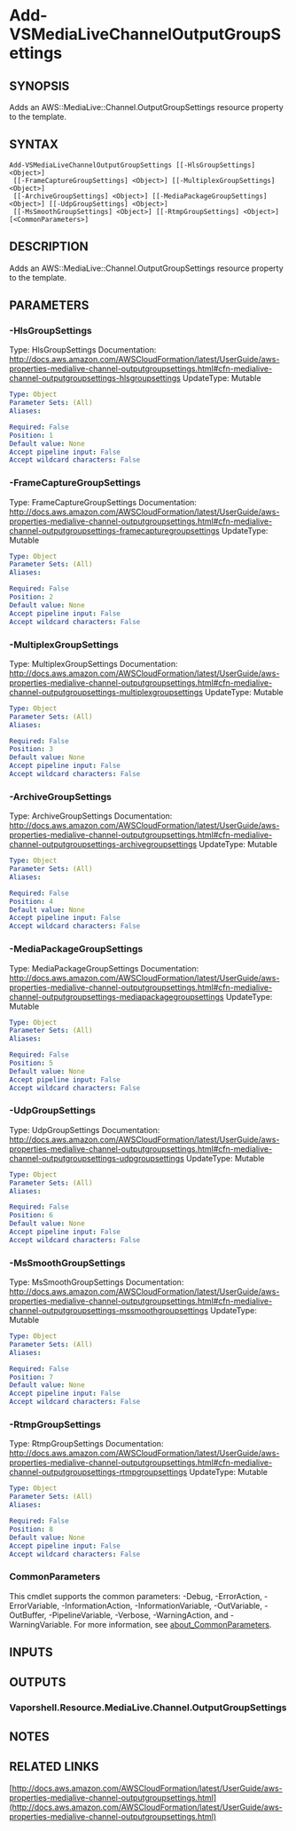 # Add-VSMediaLiveChannelOutputGroupSettings

## SYNOPSIS
Adds an AWS::MediaLive::Channel.OutputGroupSettings resource property to the template.

## SYNTAX

```
Add-VSMediaLiveChannelOutputGroupSettings [[-HlsGroupSettings] <Object>]
 [[-FrameCaptureGroupSettings] <Object>] [[-MultiplexGroupSettings] <Object>]
 [[-ArchiveGroupSettings] <Object>] [[-MediaPackageGroupSettings] <Object>] [[-UdpGroupSettings] <Object>]
 [[-MsSmoothGroupSettings] <Object>] [[-RtmpGroupSettings] <Object>] [<CommonParameters>]
```

## DESCRIPTION
Adds an AWS::MediaLive::Channel.OutputGroupSettings resource property to the template.

## PARAMETERS

### -HlsGroupSettings
Type: HlsGroupSettings
Documentation: http://docs.aws.amazon.com/AWSCloudFormation/latest/UserGuide/aws-properties-medialive-channel-outputgroupsettings.html#cfn-medialive-channel-outputgroupsettings-hlsgroupsettings
UpdateType: Mutable

```yaml
Type: Object
Parameter Sets: (All)
Aliases:

Required: False
Position: 1
Default value: None
Accept pipeline input: False
Accept wildcard characters: False
```

### -FrameCaptureGroupSettings
Type: FrameCaptureGroupSettings
Documentation: http://docs.aws.amazon.com/AWSCloudFormation/latest/UserGuide/aws-properties-medialive-channel-outputgroupsettings.html#cfn-medialive-channel-outputgroupsettings-framecapturegroupsettings
UpdateType: Mutable

```yaml
Type: Object
Parameter Sets: (All)
Aliases:

Required: False
Position: 2
Default value: None
Accept pipeline input: False
Accept wildcard characters: False
```

### -MultiplexGroupSettings
Type: MultiplexGroupSettings
Documentation: http://docs.aws.amazon.com/AWSCloudFormation/latest/UserGuide/aws-properties-medialive-channel-outputgroupsettings.html#cfn-medialive-channel-outputgroupsettings-multiplexgroupsettings
UpdateType: Mutable

```yaml
Type: Object
Parameter Sets: (All)
Aliases:

Required: False
Position: 3
Default value: None
Accept pipeline input: False
Accept wildcard characters: False
```

### -ArchiveGroupSettings
Type: ArchiveGroupSettings
Documentation: http://docs.aws.amazon.com/AWSCloudFormation/latest/UserGuide/aws-properties-medialive-channel-outputgroupsettings.html#cfn-medialive-channel-outputgroupsettings-archivegroupsettings
UpdateType: Mutable

```yaml
Type: Object
Parameter Sets: (All)
Aliases:

Required: False
Position: 4
Default value: None
Accept pipeline input: False
Accept wildcard characters: False
```

### -MediaPackageGroupSettings
Type: MediaPackageGroupSettings
Documentation: http://docs.aws.amazon.com/AWSCloudFormation/latest/UserGuide/aws-properties-medialive-channel-outputgroupsettings.html#cfn-medialive-channel-outputgroupsettings-mediapackagegroupsettings
UpdateType: Mutable

```yaml
Type: Object
Parameter Sets: (All)
Aliases:

Required: False
Position: 5
Default value: None
Accept pipeline input: False
Accept wildcard characters: False
```

### -UdpGroupSettings
Type: UdpGroupSettings
Documentation: http://docs.aws.amazon.com/AWSCloudFormation/latest/UserGuide/aws-properties-medialive-channel-outputgroupsettings.html#cfn-medialive-channel-outputgroupsettings-udpgroupsettings
UpdateType: Mutable

```yaml
Type: Object
Parameter Sets: (All)
Aliases:

Required: False
Position: 6
Default value: None
Accept pipeline input: False
Accept wildcard characters: False
```

### -MsSmoothGroupSettings
Type: MsSmoothGroupSettings
Documentation: http://docs.aws.amazon.com/AWSCloudFormation/latest/UserGuide/aws-properties-medialive-channel-outputgroupsettings.html#cfn-medialive-channel-outputgroupsettings-mssmoothgroupsettings
UpdateType: Mutable

```yaml
Type: Object
Parameter Sets: (All)
Aliases:

Required: False
Position: 7
Default value: None
Accept pipeline input: False
Accept wildcard characters: False
```

### -RtmpGroupSettings
Type: RtmpGroupSettings
Documentation: http://docs.aws.amazon.com/AWSCloudFormation/latest/UserGuide/aws-properties-medialive-channel-outputgroupsettings.html#cfn-medialive-channel-outputgroupsettings-rtmpgroupsettings
UpdateType: Mutable

```yaml
Type: Object
Parameter Sets: (All)
Aliases:

Required: False
Position: 8
Default value: None
Accept pipeline input: False
Accept wildcard characters: False
```

### CommonParameters
This cmdlet supports the common parameters: -Debug, -ErrorAction, -ErrorVariable, -InformationAction, -InformationVariable, -OutVariable, -OutBuffer, -PipelineVariable, -Verbose, -WarningAction, and -WarningVariable. For more information, see [about_CommonParameters](http://go.microsoft.com/fwlink/?LinkID=113216).

## INPUTS

## OUTPUTS

### Vaporshell.Resource.MediaLive.Channel.OutputGroupSettings
## NOTES

## RELATED LINKS

[http://docs.aws.amazon.com/AWSCloudFormation/latest/UserGuide/aws-properties-medialive-channel-outputgroupsettings.html](http://docs.aws.amazon.com/AWSCloudFormation/latest/UserGuide/aws-properties-medialive-channel-outputgroupsettings.html)

